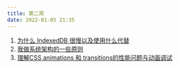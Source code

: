 ```yaml
---
title: 第二周
date: 2022-01-05 21:35
---
```


1. [为什么 IndexedDB 很慢以及使用什么代替](https://rxdb.info/slow-indexeddb.html)
2. [我做系统架构的一些原则](https://coolshell.cn/articles/21672.html)
3. [理解CSS animations 和 transitions的性能问题与动画调试](https://www.fed123.com/html5css3/3920.html)
